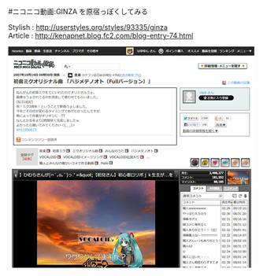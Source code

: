 #ニコニコ動画:GINZA を原宿っぽくしてみる

Stylish : <http://userstyles.org/styles/93335/ginza>  
Article : <http://kenapnet.blog.fc2.com/blog-entry-74.html>

![thumbnail](nicovideo-after.jpg)
